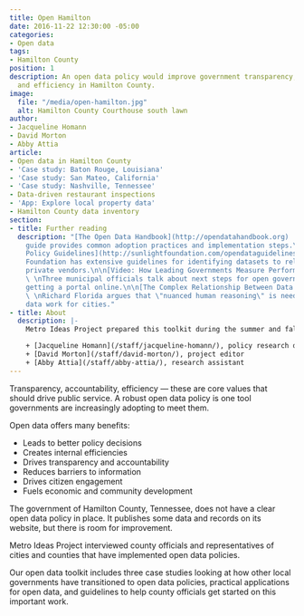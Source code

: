 ```yaml
---
title: Open Hamilton
date: 2016-11-22 12:30:00 -05:00
categories:
- Open data
tags:
- Hamilton County
position: 1
description: An open data policy would improve government transparency, accountability
  and efficiency in Hamilton County.
image:
  file: "/media/open-hamilton.jpg"
  alt: Hamilton County Courthouse south lawn
author:
- Jacqueline Homann
- David Morton
- Abby Attia
article:
- Open data in Hamilton County
- 'Case study: Baton Rouge, Louisiana'
- 'Case study: San Mateo, California'
- 'Case study: Nashville, Tennessee'
- Data-driven restaurant inspections
- 'App: Explore local property data'
- Hamilton County data inventory
section:
- title: Further reading
  description: "[The Open Data Handbook](http://opendatahandbook.org)  \nThis comprehensive
    guide provides common adoption practices and implementation steps.\n\n[Open Data
    Policy Guidelines](http://sunlightfoundation.com/opendataguidelines/)  \nThe Sunlight
    Foundation has extensive guidelines for identifying datasets to release\nand navigating
    private vendors.\n\n[Video: How Leading Governments Measure Performance](https://www.youtube.com/watch?v=Yhb4IKRAfpY)
    \ \nThree municipal officials talk about next steps for open government data\nafter
    getting a portal online.\n\n[The Complex Relationship Between Data and Cities](http://www.citylab.com/tech/2016/05/the-complex-relationship-between-data-and-cities/483303/)
    \ \nRichard Florida argues that \"nuanced human reasoning\" is needed to make\nbig
    data work for cities."
- title: About
  description: |-
    Metro Ideas Project prepared this toolkit during the summer and fall of 2016.

    + [Jacqueline Homann](/staff/jacqueline-homann/), policy research director
    + [David Morton](/staff/david-morton/), project editor
    + [Abby Attia](/staff/abby-attia/), research assistant
---
```


Transparency, accountability, efficiency — these are core values that should drive public service. A robust open data policy is one tool governments are increasingly adopting to meet them.

Open data offers many benefits:

+ Leads to better policy decisions
+ Creates internal efficiencies
+ Drives transparency and accountability
+ Reduces barriers to information
+ Drives citizen engagement
+ Fuels economic and community development

The government of Hamilton County, Tennessee, does not have a clear open data policy in place. It publishes some data and records on its website, but there is room for improvement.

Metro Ideas Project interviewed county officials and representatives of cities and counties that have implemented open data policies.

Our open data toolkit includes three case studies looking at how other local governments have transitioned to open data policies, practical applications for open data, and guidelines to help county officials get started on this important work.